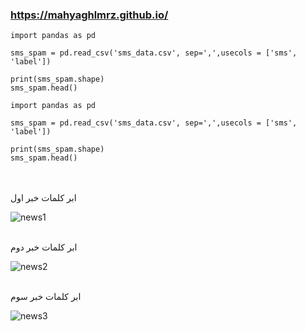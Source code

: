 <div dir="">
  
  ###  https://mahyaghlmrz.github.io/
  
  ```
import pandas as pd

sms_spam = pd.read_csv('sms_data.csv', sep=',',usecols = ['sms', 'label'])

print(sms_spam.shape)
sms_spam.head()

```
  ```
import pandas as pd

sms_spam = pd.read_csv('sms_data.csv', sep=',',usecols = ['sms', 'label'])

print(sms_spam.shape)
sms_spam.head()

```
  <br/>
  
  <br/>
  ابر کلمات خبر اول
  
  ![news1](https://github.com/semnan-university-ai/machine-learning-class/upload/main/excersiecs/mahyaghlmrz/29/img/line_1.png)
  
  <br/>
  ابر کلمات خبر دوم
  
  ![news2](https://github.com/semnan-university-ai/machine-learning-class/upload/main/excersiecs/mahyaghlmrz/29/img/line_2.png)
  
  <br/>
  ابر کلمات خبر سوم
  
  ![news3](https://github.com/semnan-university-ai/machine-learning-class/upload/main/excersiecs/mahyaghlmrz/29/img/line_3.png)
  
  
  
  
  <br/>
  
  </div>